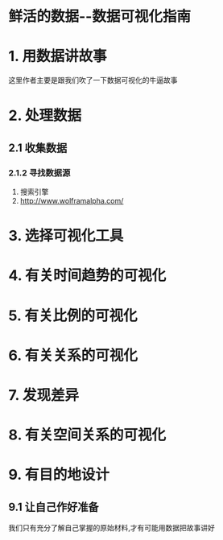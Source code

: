 # 鲜活的数据--数据可视化指南

# 1. 用数据讲故事

这里作者主要是跟我们吹了一下数据可视化的牛逼故事

# 2. 处理数据

## 2.1 收集数据

### 2.1.2 寻找数据源

1. 搜索引擎
2. http://www.wolframalpha.com/

# 3. 选择可视化工具

# 4. 有关时间趋势的可视化

# 5. 有关比例的可视化

# 6. 有关关系的可视化

# 7. 发现差异

# 8. 有关空间关系的可视化

# 9. 有目的地设计

## 9.1 让自己作好准备

我们只有充分了解自己掌握的原始材料,才有可能用数据把故事讲好